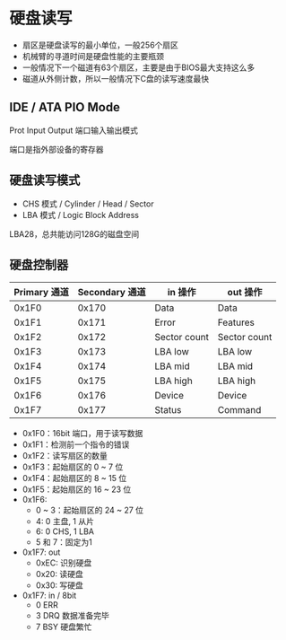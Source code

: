 # 硬盘读写

- 扇区是硬盘读写的最小单位，一般256个扇区
- 机械臂的寻道时间是硬盘性能的主要瓶颈
- 一般情况下一个磁道有63个扇区，主要是由于BIOS最大支持这么多
- 磁道从外侧计数，所以一般情况下C盘的读写速度最快

## IDE / ATA PIO Mode

Prot Input Output 端口输入输出模式

端口是指外部设备的寄存器

## 硬盘读写模式

- CHS 模式 / Cylinder / Head / Sector
- LBA 模式 / Logic Block Address

LBA28，总共能访问128G的磁盘空间

## 硬盘控制器


| Primary 通道            | Secondary 通道  | in 操作      | out 操作     |
| ----------------------- | -------------- | ------------ | ------------ |
| 0x1F0                   | 0x170          | Data         | Data         |
| 0x1F1                   | 0x171          | Error        | Features     |
| 0x1F2                   | 0x172          | Sector count | Sector count |
| 0x1F3                   | 0x173          | LBA low      | LBA low      |
| 0x1F4                   | 0x174          | LBA mid      | LBA mid      |
| 0x1F5                   | 0x175          | LBA high     | LBA high     |
| 0x1F6                   | 0x176          | Device       | Device       |
| 0x1F7                   | 0x177          | Status       | Command      |

- 0x1F0：16bit 端口，用于读写数据
- 0x1F1：检测前一个指令的错误
- 0x1F2：读写扇区的数量
- 0x1F3：起始扇区的 0 ~ 7 位
- 0x1F4：起始扇区的 8 ~ 15 位
- 0x1F5：起始扇区的 16 ~ 23 位
- 0x1F6:
  - 0 ~ 3：起始扇区的 24 ~ 27 位
  - 4: 0 主盘, 1 从片
  - 6: 0 CHS, 1 LBA
  - 5 和 7：固定为1
- 0x1F7: out
  - 0xEC: 识别硬盘
  - 0x20: 读硬盘
  - 0x30: 写硬盘
- 0x1F7: in / 8bit
  - 0 ERR
  - 3 DRQ 数据准备完毕
  - 7 BSY 硬盘繁忙
